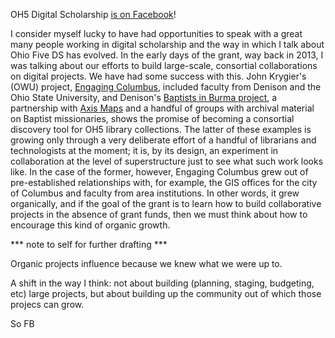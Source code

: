 OH5 Digital Scholarship [is on Facebook](https://www.facebook.com/ohiofiveDS/)! 

I consider myself lucky to have had opportunities to speak with a great many people working in digital scholarship and the way in which I talk about Ohio Five DS has evolved. In the early days of the grant, way back in 2013, I was talking about our efforts to build large-scale, consortial collaborations on digital projects. We have had some success with this. John Krygier's (OWU) project, [Engaging Columbus](http://engagingcolumbus.owu.edu/), included faculty from Denison and the Ohio State University, and Denison's [Baptists in Burma project](http://baptistsinburma.midwesternmissionaries.org/), a partnership with [Axis Maps](http://www.axismaps.com/) and a handful of groups with archival material on Baptist missionaries, shows the promise of becoming a consortial discovery tool for OH5 library collections. The latter of these examples is growing only through a very deliberate effort of a handful of librarians and technologists at the moment; it is, by its design, an experiment in collaboration at the level of superstructure just to see what such work looks like. In the case of the former, however, Engaging Columbus grew out of pre-established relationships with, for example, the GIS offices for the city of Columbus and faculty from area institutions. In other words, it grew organically, and if the goal of the grant is to learn how to build collaborative projects in the absence of grant funds, then we must think about how to encourage this kind of organic growth. 

*** note to self for further drafting *** 

Organic projects influence because we knew what we were up to.

A shift in the way I think: not about building (planning, staging, budgeting, etc) large projects, but about building up the community out of which those projecs can grow. 

So FB


